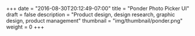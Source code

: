 +++
date = "2016-08-30T20:12:49-07:00"
title = "Ponder Photo Picker UI"
draft = false
description = "Product design, design research, graphic design, product management"
thumbnail = "img/thumbnail/ponder.png"
weight = 0
+++
